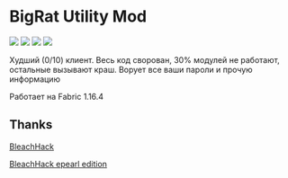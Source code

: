 # BigRat Utility Mod
![](https://img.shields.io/badge/halal-100%25-brightgreen)
![](https://img.shields.io/github/downloads/ZimnyCat/BigRat/total)
![](https://img.shields.io/github/commit-activity/m/ZimnyCat/BigRat)
![](https://img.shields.io/github/last-commit/ZimnyCat/BigRat)

Худший (0/10) клиент.
Весь код сворован, 30% модулей не работают, остальные вызывают краш.
Ворует все ваши пароли и прочую информацию

Работает на Fabric 1.16.4

## Thanks
[BleachHack](https://github.com/BleachDrinker420/bleachhack-1.14)

[BleachHack epearl edition](https://github.com/22s/bleachhack-1.16-epearl-edition)
